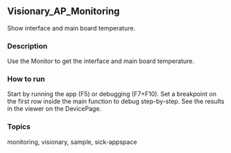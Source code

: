## Visionary_AP_Monitoring

Show interface and main board temperature.

### Description

Use the Monitor to get the interface and main board temperature.

### How to run

Start by running the app (F5) or debugging (F7+F10).
Set a breakpoint on the first row inside the main function to debug step-by-step.
See the results in the viewer on the DevicePage.

### Topics

monitoring, visionary, sample, sick-appspace